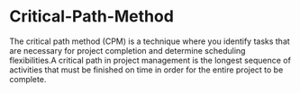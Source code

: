 # Critical-Path-Method
The critical path method (CPM) is a technique where you identify tasks that are necessary for project completion and determine scheduling flexibilities.A critical path in project management is the longest sequence of activities that must be finished on time in order for the entire project to be complete.
